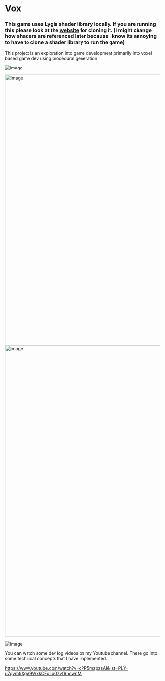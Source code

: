 # Vox

### This game uses Lygia shader library locally. If you are running this please look at the [website](https://lygia.xyz) for cloning it. (I might change how shaders are referenced later because I know its annoying to have to clone a shader library to run the game)

This project is an exploration into game development primarily into voxel based game dev using procedural generation

![image](https://github.com/user-attachments/assets/09149bf6-ea8e-48fd-a374-f3006f069459)

<img width="1523" height="879" alt="image" src="https://github.com/user-attachments/assets/8eaf2e64-23cd-4b56-a3cc-f4ca105147d1" />
<img width="1884" height="946" alt="image" src="https://github.com/user-attachments/assets/acf9d0b3-85c2-48f6-87b5-8970044a16fc" />

![image](https://github.com/user-attachments/assets/6a44de47-56dd-469d-881b-61b46ab7f652)

You can watch some dev log videos on my Youtube channel. These go into some technical concepts that I have implemented.

https://www.youtube.com/watch?v=cPP5mzpzsAI&list=PLY-u7qvmtiXgA9WxkCFoLxOzvf9ncwnMl
